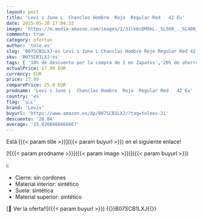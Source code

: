 ```yaml
---
layout: post
title: 'Levi s June L  Chanclas Hombre  Rojo  Regular Red   42 Eu'
date: 2025-05-30 17:04:33
image: 'https://m.media-amazon.com/images/I/31lk6cDM9kL._SL500_._SL400_.jpg'
comments: true
category: ofertas
author: 'tole.es'
slug: 'B07SCB1LXJ-es Levi s June L Chanclas Hombre Rojo Regular Red 42 Eu'
sku: 'B07SCB1LXJ-es'
tags: [ '10% de descuento por la compra de 2 en Zapatos','20% de ahorro en calzado','20% de ahorro en moda','Arborist Merchandising Root','Compre 2 y obtenga un 10 % de descuento','Compre 2 y obtenga un 10 % de descuento_Shoes1','Estilos festivos - Hombre','Moda','Moda Hombre','Prime Student -10% adicional en una selección de Moda','Sandalias casuales sin cordones','Sandalias de vestir para hombre','Self Service','Special Features Stores','Zapatos para hombre','Zapatos: -10% adicional en una selección de Moda','c8538d25-3af9-48d3-aeff-5f3ce5572a36_0','c8538d25-3af9-48d3-aeff-5f3ce5572a36_2001','c8538d25-3af9-48d3-aeff-5f3ce5572a36_3901','c8538d25-3af9-48d3-aeff-5f3ce5572a36_4801','c8538d25-3af9-48d3-aeff-5f3ce5572a36_8001','c8538d25-3af9-48d3-aeff-5f3ce5572a36_8301','c8538d25-3af9-48d3-aeff-5f3ce5572a36_8401','chanclas','levis','🇪🇸', ]
actualPrice: 17.99 EUR
currency: EUR
price: 17.99
comparePrice: 25.0 EUR
prodname: 'Levi s June L  Chanclas Hombre  Rojo  Regular Red   42 Eu'
country: 'es'
flag: '🇪🇸'
brand: 'Levis'
buyurl: 'https://www.amazon.es/dp/B07SCB1LXJ/?tag=tolees-21'
descuento: '28.04'
average: '15.8266666666667'
---
```


Está [{{< param title >}}]({{< param buyurl >}}) en el siguiente enlace!

[![{{< param prodname >}}]({{< param image >}})]({{< param buyurl >}})

ℹ️:

- Cierre: sin cordones
- Material interior: sintético
- Suela: sintética
- Material superior: sintético

[🛒 Ver la oferta!!]({{< param buyurl >}})
{{<world>}}B07SCB1LXJ{{</world>}}
